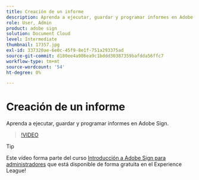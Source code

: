 ```yaml
---
title: Creación de un informe
description: Aprenda a ejecutar, guardar y programar informes en Adobe Sign
role: User, Admin
product: adobe sign
solution: Document Cloud
level: Intermediate
thumbnail: 17357.jpg
exl-id: 337320ae-6e0c-45f9-8e1f-751a293375ad
source-git-commit: d180ee4a986ea9c1bddd30387359bafdda56ffc7
workflow-type: tm+mt
source-wordcount: '54'
ht-degree: 0%

---
```


# Creación de un informe

Aprenda a ejecutar, guardar y programar informes en Adobe Sign.

>[!VIDEO](https://video.tv.adobe.com/v/17357?hidetitle=true)

>[!TIP]
>
>Este vídeo forma parte del curso [Introducción a Adobe Sign para administradores](https://experienceleague.adobe.com/?recommended=Sign-A-1-2020.2) que está disponible de forma gratuita en el Experience League!
